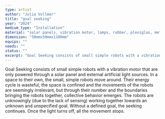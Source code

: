 ```yaml
---
type: artist
author: "Julia Vollmer"
title: "goal seeking"
year: "2024"
medium_type: "Installation"
material: "solar panels, vibration motor, lamps, rubber, plexiglas, metal"
dimension: "50mmx50mmx1100mm"
equips: ""
needs: ""
status: ""
excerpt: "Goal Seeking consists of small simple robots with a vibration motor that are only powered through a solar panel and external artificial light sources. In a space to their own, the small, simple robots move around. Their energy cycle is wasteful, the space is confined and the movements of the robots are seemingly irrelevant, but through their number and the boundaries bringing the robots together, collective behavior emerges..."
---
```

Goal Seeking consists of small simple robots with a vibration motor that are only powered through a solar panel and external artificial light sources. In a space to their own, the small, simple robots move around. Their energy cycle is wasteful, the space is confined and the movements of the robots are seemingly irrelevant, but through their number and the boundaries bringing the robots together, collective behavior emerges. The robots are unknowingly (due to the lack of sensing) working together towards an unknown and unspecified goal. Without a defined goal, the seeking continues. Once the light turns off, all the movement stops.
